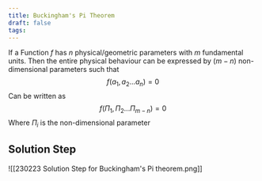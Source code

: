 ```yaml
---
title: Buckingham's Pi Theorem
draft: false
tags:
---
```

  

If a Function $f$ has $n$ physical/geometric parameters with $m$ fundamental units. Then the entire physical behaviour can be expressed by $(m−n)$ non-dimensional parameters such that
$$
f(a_1,a_2...a_n)=0
$$
Can be written as 
$$
f(\Pi_1,\Pi_2...\Pi_{m-n})=0
$$
Where $\Pi_i$ is the non-dimensional parameter

## Solution Step

![[230223 Solution Step for Buckingham's Pi theorem.png]]



